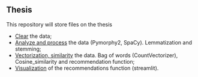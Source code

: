 ## Thesis
This repository will store files on the thesis

+ [Сlear](https://github.com/ksenia57/Thesis/blob/master/Data%20cleaning.ipynb) the data;
+ [Analyze and process](https://github.com/ksenia57/Thesis/blob/master/Data%20analysis.ipynb) the data (Pymorphy2, SpaCy). Lemmatization and stemming;
+ [Vectorization, similarity](https://github.com/ksenia57/Thesis/blob/master/Research.ipynb) the data. Bag of words (CountVectorizer), Cosine_similarity and recommendation function;
+ [Visualization](https://github.com/ksenia57/Thesis/tree/master/recommend) of the recommendations function (streamlit).